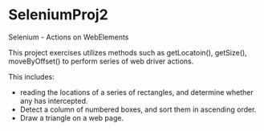 # SeleniumProj2
Selenium - Actions on WebElements

This project exercises utilizes methods such as getLocatoin(), getSize(), moveByOffset() to perform series of web driver actions.

This includes:
- reading the locations of a series of rectangles, and determine whether any has intercepted.
- Detect a column of numbered boxes, and sort them in ascending order. 
- Draw a triangle on a web page.
